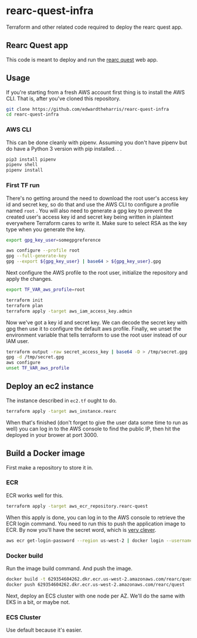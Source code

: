 # rearc-quest-infra

Terraform and other related code required to deploy the rearc quest app.

## Rearc Quest app

This code is meant to deploy and run the [rearc quest](https://github.com/rearc/quest) web app.

## Usage

If you're starting from a fresh AWS account first thing is to install the AWS CLI. That is, after you've cloned this repository.

```bash
git clone https://github.com/edwardtheharris/rearc-quest-infra
cd rearc-quest-infra
```

### AWS CLI

This can be done cleanly with pipenv. Assuming you don't have pipenv but do have a Python 3 version with pip installed. . .

```bash
pip3 install pipenv
pipenv shell 
pipenv install
```

### First TF run

There's no getting around the need to download the root user's access key id and secret key, so do that and use the AWS CLI to configure a profile named `root` . You will also need to generate a gpg key to prevent the created user's access key id and secret key being written in plaintext everywhere Terraform cares to write it. Make sure to select RSA as the key type when you generate the key.

```bash
export gpg_key_user=somegpgreference

aws configure --profile root
gpg --full-generate-key
gpg --export ${gpg_key_user} | base64 > ${gpg_key_user}.gpg
```

Next configure the AWS profile to the root user, initialize the repository and apply the changes.

```bash
export TF_VAR_aws_profile=root

terraform init
terraform plan
terraform apply -target aws_iam_access_key.admin
```

Now we've got a key id and secret key. We can decode the secret key with gpg then use it to configure the default aws profile. Finally, we unset the environment variable that tells terraform to use the root user instead of our IAM user.

```bash
terraform output -raw secret_access_key | base64 -D > /tmp/secret.gpg
gpg -d /tmp/secret.gpg
aws configure
unset TF_VAR_aws_profile
```

## Deploy an ec2 instance

The instance described in `ec2.tf` ought to do.

```bash
terraform apply -target aws_instance.rearc
```

When that's finished (don't forget to give the user data some time to run as well) you can log in to the AWS console to find the public IP, then hit the deployed in your brower at port 3000.

## Build a Docker image

First make a repository to store it in.

### ECR

ECR works well for this.

```bash
terraform apply -target aws_ecr_repository.rearc-quest
```

When this apply is done, you can log in to the AWS console to retrieve the ECR login command. You need to run this to push the application image to ECR. By now you'll have the secret word, which is [very clever](https://12factor.net/).

```bash
aws ecr get-login-password --region us-west-2 | docker login --username AWS --password-stdin 629354604262.dkr.ecr.us-west-2.amazonaws.com
```

### Docker build

Run the image build command. And push the image.

```bash
docker build -t 629354604262.dkr.ecr.us-west-2.amazonaws.com/rearc/quest -f docker/Dockerfile docker/
docker push 629354604262.dkr.ecr.us-west-2.amazonaws.com/rearc/quest
```

Next, deploy an ECS cluster with one node per AZ. We'll do the same with EKS in a bit, or maybe not.

### ECS Cluster

Use default because it's easier.
